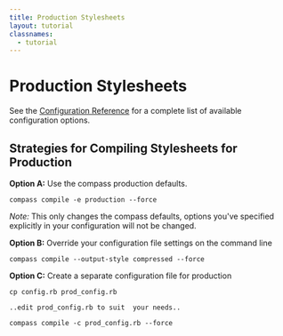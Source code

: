 ```yaml
---
title: Production Stylesheets
layout: tutorial
classnames:
  - tutorial
---
```

Production Stylesheets
======================

See the [Configuration Reference](/help/tutorials/configuration-reference/) for a
complete list of available configuration options.

Strategies for Compiling Stylesheets for Production
---------------------------------------------------

**Option A:** Use the compass production defaults.

    compass compile -e production --force

*Note:* This only changes the compass defaults, options you've specified explicitly
in your configuration will not be changed.

**Option B:** Override your configuration file settings on the command line  

    compass compile --output-style compressed --force

**Option C:** Create a separate configuration file for production

    cp config.rb prod_config.rb
    
    ..edit prod_config.rb to suit  your needs..
    
    compass compile -c prod_config.rb --force

